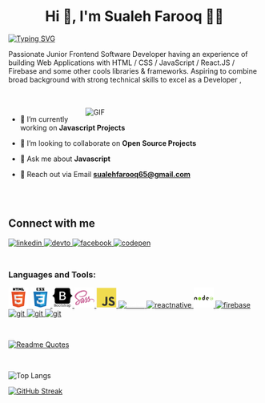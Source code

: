<h1 align="center">Hi 👋, I'm Sualeh Farooq 👨‍💻  </h1>

<a href="https://git.io/typing-svg"><img src="https://readme-typing-svg.demolab.com?font=Fira+Code&size=25&duration=4000&pause=1000&color=22A39F&vCenter=true&width=435&lines=Junior+Frontend+Developer;Junior+JavaScript+Developer" alt="Typing SVG" /></a>

Passionate Junior Frontend Software Developer having an experience of building Web Applications with HTML / CSS / JavaScript / React.JS / Firebase and some other cools libraries & frameworks. Aspiring to combine broad background with strong technical skills to excel as a Developer ,

<br/>
<br/>



<img align="right" class="GIF" alt="GIF" src="/coding.gif" width="350px"/>


- 🔭 I’m currently working on **Javascript Projects**

- 👯 I’m looking to collaborate on **Open Source Projects**

- 💬 Ask me about **Javascript**

- 📧 Reach out via Email **sualehfarooq65@gmail.com**

<br/>
<br/>


## Connect with me  
<div align="left">
  
 <a href="https://linkedin.com/in/https://www.linkedin.com/in/sualeh-farooq/" target="_blank">
<img src=https://img.shields.io/badge/linkedin-%231E77B5.svg?&style=for-the-badge&logo=linkedin&logoColor=white alt=linkedin style="margin-bottom: 5px;" />
</a>

<a href="https://dev.to/https://dev.to/sualehfarooq" target="_blank">
<img src=https://img.shields.io/badge/dev.to-%2308090A.svg?&style=for-the-badge&logo=dev.to&logoColor=white alt=devto style="margin-bottom: 5px;" />
</a>

<a href="https://www.facebook.com/https://www.facebook.com/Sualeh543" target="_blank">
<img src=https://img.shields.io/badge/facebook-%232E87FB.svg?&style=for-the-badge&logo=facebook&logoColor=white alt=facebook style="margin-bottom: 5px;" />
</a>
<a href="https://codepen.com/https://codepen.io/sualeh543" target="_blank">
<img src=https://img.shields.io/badge/codepen-%23131417.svg?&style=for-the-badge&logo=codepen&logoColor=white alt=codepen style="margin-bottom: 5px;" />
</a>

</div>  

<br/>

<h3 align="left">Languages and Tools:</h3>

<p><a 
      ef="https://www.w3.org/html/" target="_blank" rel="noreferrer"> <img
src="https://raw.githubusercontent.com/devicons/devicon/master/icons/html5/html5-original-wordmark.svg"
alt="html5" width="40" height="40" /> </a><a href="https://www.w3schools.com/css/" target="_blank" rel="noreferrer"> <img
src="https://raw.githubusercontent.com/devicons/devicon/master/icons/css3/css3-original-wordmark.svg" alt="css3"
width="40" height="40" /> </a><a href="https://getbootstrap.com" target="_blank" rel="noreferrer"> <img
src="https://raw.githubusercontent.com/devicons/devicon/master/icons/bootstrap/bootstrap-plain-wordmark.svg"
alt="bootstrap" width="40" height="40" /> </a><a href="https://sass-lang.com" target="_blank" rel="noreferrer"> <img
src="https://raw.githubusercontent.com/devicons/devicon/master/icons/sass/sass-original.svg" alt="sass"
width="40" height="40" /> </a><a href="https://developer.mozilla.org/en-US/docs/Web/JavaScript" target="_blank" rel="noreferrer"> <img
src="https://raw.githubusercontent.com/devicons/devicon/master/icons/javascript/javascript-original.svg"
alt="javascript" width="40" height="40" /> </a><a href="https://babeljs.io/" target="_blank" rel="noreferrer"> <img
src="https://www.vectorlogo.zone/logos/babeljs/babeljs-icon.svg" alt="babel" width="40" height="40"
style="color: white;" /> </a><a href="https://reactnative.dev/" target="_blank" rel="noreferrer"> <img
src="https://reactnative.dev/img/header_logo.svg" alt="reactnative" width="40" height="40" /> </a><a href="https://nodejs.org" target="_blank" rel="noreferrer"> <img
src="https://raw.githubusercontent.com/devicons/devicon/master/icons/nodejs/nodejs-original-wordmark.svg"
alt="nodejs" width="40" height="40" /> </a><a href="https://firebase.google.com/" target="_blank" rel="noreferrer"> <img
src="https://www.vectorlogo.zone/logos/firebase/firebase-icon.svg" alt="firebase" width="40" height="40" /> </a><a href="https://git-scm.com/" target="_blank" rel="noreferrer"> <img
src="https://www.vectorlogo.zone/logos/git-scm/git-scm-icon.svg" alt="git" width="40" height="40" /> </a> <a href="https://netlify.com/" target="_blank" rel="noreferrer"> <img
src="https://seeklogo.com/images/N/netlify-logo-BD8F8A77E2-seeklogo.com.png" alt="git" width="40" height="40" /> </a> <a href="https://surge.sh/" target="_blank" rel="noreferrer"> <img
src="https://surge.sh/images/logos/svg/surge-logo.svg" alt="git" width="40" height="40" /> </a></p>

<br/>

[![Readme Quotes](https://quotes-github-readme.vercel.app/api?type=horizontal&theme=dark)](https://github.com/piyushsuthar/github-readme-quotes)

<br/>

![Top Langs](https://github-readme-stats.vercel.app/api/top-langs/?username=sualeh-farooq&theme=react)
<br/>


[![GitHub Streak](https://streak-stats.demolab.com?user=sualeh-farooq&theme=react&hide_border=true)](https://git.io/streak-stats)


